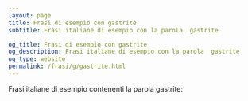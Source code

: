 ```yaml
---
layout: page
title: Frasi di esempio con gastrite 
subtitle: Frasi italiane di esempio con la parola  gastrite

og_title: Frasi di esempio con gastrite 
og_description: Frasi italiane di esempio con la parola  gastrite
og_type: website
permalink: /frasi/g/gastrite.html
---
```


Frasi italiane di esempio contenenti la parola gastrite:


